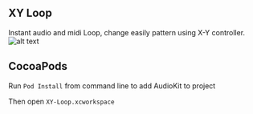 ## XY Loop

Instant audio and midi Loop, change easily pattern using X-Y controller.
![alt text](https://s3.us-west-2.amazonaws.com/secure.notion-static.com/65a10c72-07a9-4b36-bcbf-3f512fdea6e6/ScreenShot2018-07-11at2.23.40PM.png?AWSAccessKeyId=AKIAJLJXUMP5IHUZAPFQ&Expires=1531398241&Signature=S%2BxmYfyzWoayQYTXYRukv4ORaLw%3D)


## CocoaPods

Run `Pod Install` from command line to add AudioKit to project

Then open `XY-Loop.xcworkspace`

